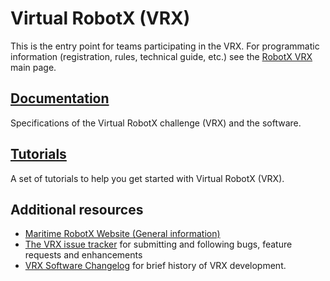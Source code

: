 # Virtual RobotX (VRX)

This is the entry point for teams participating in the VRX.  For programmatic information (registration, rules, technical guide, etc.) see the [RobotX VRX]( https://www.robotx.org/index.php/about/about-virtual-robotx) main page.

## [Documentation](https://bitbucket.org/osrf/vrx/wiki/documentation)
Specifications of the Virtual RobotX challenge (VRX) and the software.

## [Tutorials](https://bitbucket.org/osrf/vrx/wiki/tutorials)
A set of tutorials to help you get started with Virtual RobotX (VRX).


## Additional resources

 * [Maritime RobotX Website (General information)](https://www.robotx.org/)
 * [The VRX issue tracker](https://bitbucket.org/osrf/vrx/issues?status=new&status=open) for submitting and following bugs, feature requests and enhancements
 * [VRX Software Changelog](https://bitbucket.org/osrf/vrx/src/default/Changelog.md) for brief history of VRX development.